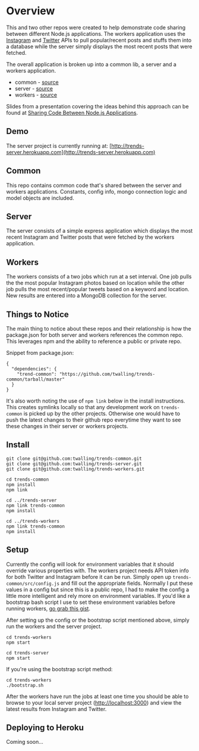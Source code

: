 # Overview

This and two other repos were created to help demonstrate code sharing between different Node.js applications. The workers application uses the [Instagram](http://instagram.com/developer/endpoints/) and [Twitter](https://dev.twitter.com/docs/api/1.1) APIs to pull popular/recent posts and stuffs them into a database while the server simply displays the most recent posts that were fetched.

The overall application is broken up into a common lib, a server and a workers application.

* common - [source](https://github.com/twalling/trends-common)
* server - [source](https://github.com/twalling/trends-server)
* workers - [source](https://github.com/twalling/trends-workers)

Slides from a presentation covering the ideas behind this approach can be found at [Sharing Code Between Node.js Applications](http://life.neophi.com/danielr/2012/09/sharing_code_between_nodejs_ap.html).

## Demo

The server project is currently running at: [http://trends-server.herokuapp.com](http://trends-server.herokuapp.com)

## Common

This repo contains common code that's shared between the server and workers applications. Constants, config info, mongo connection logic and model objects are included.

## Server

The server consists of a simple express application which displays the most recent Instagram and Twitter posts that were fetched by the workers application.

## Workers

The workers consists of a two jobs which run at a set interval. One job pulls the the most popular Instagram photos based on location while the other job pulls the most recent/popular tweets based on a keyword and location. New results are entered into a MongoDB collection for the server.

## Things to Notice

The main thing to notice about these repos and their relationship is how the package.json for both server and workers references the common repo. This leverages npm and the ability to reference a public or private repo.

Snippet from package.json:

    {
      "dependencies": {
        "trend-common": "https://github.com/twalling/trends-common/tarball/master"
      }
    }

It's also worth noting the use of `npm link` below in the install instructions. This creates symlinks locally so that any development work on `trends-common` is picked up by the other projects. Otherwise one would have to push the latest changes to their github repo everytime they want to see these changes in their server or workers projects.

## Install

    git clone git@github.com:twalling/trends-common.git
    git clone git@github.com:twalling/trends-server.git
    git clone git@github.com:twalling/trends-workers.git
    
    cd trends-common
    npm install
    npm link
    
    cd ../trends-server
    npm link trends-common
    npm install
    
    cd ../trends-workers
    npm link trends-common
    npm install

## Setup

Currently the config will look for environment variables that it should override various properties with. The workers project needs API token info for both Twitter and Instagram before it can be run. Simply open up `trends-common/src/config.js` and fill out the appropriate fields. Normally I put these values in a config but since this is a public repo, I had to make the config a little more intelligent and rely more on environment variables. If you'd like a bootstrap bash script I use to set these environment variables before running workers, [go grab this gist](https://gist.github.com/3742877).

After setting up the config or the bootstrap script mentioned above, simply run the workers and the server project.

    cd trends-workers
    npm start
    
    cd trends-server
    npm start

If you're using the bootstrap script method:

    cd trends-workers
    ./bootstrap.sh

After the workers have run the jobs at least one time you should be able to browse to your local server project ([http://localhost:3000](http://localhost:3000)) and view the latest results from Instagram and Twitter.

## Deploying to Heroku

Coming soon...
